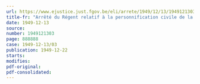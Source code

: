 ```yaml
---
url: https://www.ejustice.just.fgov.be/eli/arrete/1949/12/13/1949121303/justel
title-fr: "Arrêté du Régent relatif à la personnification civile de la Société internationale de Chirurgie orthopédique et de Traumatologie"
date: 1949-12-13
source:
number: 1949121303
page: 888888
case: 1949-12-13/03
publication: 1949-12-22
starts:
modifies:
pdf-original:
pdf-consolidated:
---
```


